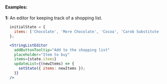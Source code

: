 #### Examples:


__1:__ An editor for keeping track of a shopping list.

```jsx
  initialState = {
    items: ['Chocolate', 'More Chocolate', 'Cocoa', 'Carob Substitute (Chocolate)'],
  };

  <StringListEditor
    addButtonTooltip="Add to the shopping list"
    placeholder="Item to buy"
    items={state.items}
    updateList={(newItems) => {
      setState({ items: newItems });
    }}
  />
